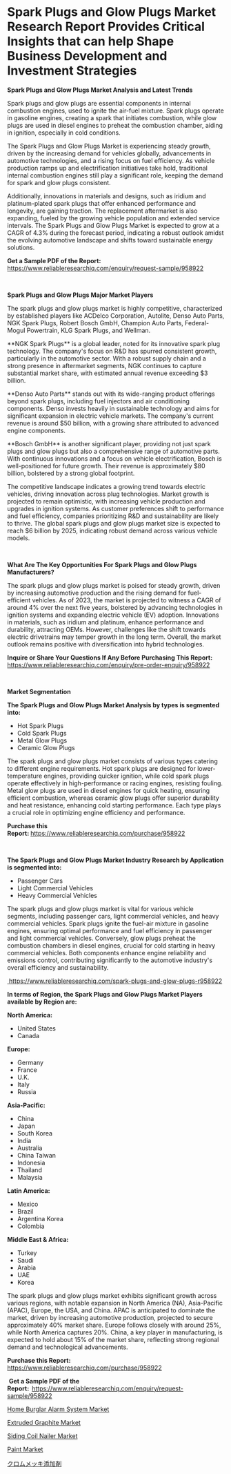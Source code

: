 <p><h1>Spark Plugs and Glow Plugs Market Research Report Provides Critical Insights that can help Shape Business Development and Investment Strategies</h1></p><p><strong>Spark Plugs and Glow Plugs Market Analysis and Latest Trends</strong></p>
<p><p>Spark plugs and glow plugs are essential components in internal combustion engines, used to ignite the air-fuel mixture. Spark plugs operate in gasoline engines, creating a spark that initiates combustion, while glow plugs are used in diesel engines to preheat the combustion chamber, aiding in ignition, especially in cold conditions.</p><p>The Spark Plugs and Glow Plugs Market is experiencing steady growth, driven by the increasing demand for vehicles globally, advancements in automotive technologies, and a rising focus on fuel efficiency. As vehicle production ramps up and electrification initiatives take hold, traditional internal combustion engines still play a significant role, keeping the demand for spark and glow plugs consistent.</p><p>Additionally, innovations in materials and designs, such as iridium and platinum-plated spark plugs that offer enhanced performance and longevity, are gaining traction. The replacement aftermarket is also expanding, fueled by the growing vehicle population and extended service intervals. The Spark Plugs and Glow Plugs Market is expected to grow at a CAGR of 4.3% during the forecast period, indicating a robust outlook amidst the evolving automotive landscape and shifts toward sustainable energy solutions.</p></p>
<p><strong>Get a Sample PDF of the Report:&nbsp;</strong> <a href="https://www.reliableresearchiq.com/enquiry/request-sample/958922">https://www.reliableresearchiq.com/enquiry/request-sample/958922</a></p>
<p>&nbsp;</p>
<p><strong>Spark Plugs and Glow Plugs Major Market Players</strong></p>
<p><p>The spark plugs and glow plugs market is highly competitive, characterized by established players like ACDelco Corporation, Autolite, Denso Auto Parts, NGK Spark Plugs, Robert Bosch GmbH, Champion Auto Parts, Federal-Mogul Powertrain, KLG Spark Plugs, and Wellman.</p><p>**NGK Spark Plugs** is a global leader, noted for its innovative spark plug technology. The company's focus on R&D has spurred consistent growth, particularly in the automotive sector. With a robust supply chain and a strong presence in aftermarket segments, NGK continues to capture substantial market share, with estimated annual revenue exceeding $3 billion.</p><p>**Denso Auto Parts** stands out with its wide-ranging product offerings beyond spark plugs, including fuel injectors and air conditioning components. Denso invests heavily in sustainable technology and aims for significant expansion in electric vehicle markets. The company's current revenue is around $50 billion, with a growing share attributed to advanced engine components.</p><p>**Bosch GmbH** is another significant player, providing not just spark plugs and glow plugs but also a comprehensive range of automotive parts. With continuous innovations and a focus on vehicle electrification, Bosch is well-positioned for future growth. Their revenue is approximately $80 billion, bolstered by a strong global footprint.</p><p>The competitive landscape indicates a growing trend towards electric vehicles, driving innovation across plug technologies. Market growth is projected to remain optimistic, with increasing vehicle production and upgrades in ignition systems. As customer preferences shift to performance and fuel efficiency, companies prioritizing R&D and sustainability are likely to thrive. The global spark plugs and glow plugs market size is expected to reach $6 billion by 2025, indicating robust demand across various vehicle models.</p></p>
<p>&nbsp;</p>
<p><strong>What Are The Key Opportunities For Spark Plugs and Glow Plugs Manufacturers?</strong></p>
<p><p>The spark plugs and glow plugs market is poised for steady growth, driven by increasing automotive production and the rising demand for fuel-efficient vehicles. As of 2023, the market is projected to witness a CAGR of around 4% over the next five years, bolstered by advancing technologies in ignition systems and expanding electric vehicle (EV) adoption. Innovations in materials, such as iridium and platinum, enhance performance and durability, attracting OEMs. However, challenges like the shift towards electric drivetrains may temper growth in the long term. Overall, the market outlook remains positive with diversification into hybrid technologies.</p></p>
<p><strong>Inquire or Share Your Questions If Any Before Purchasing This Report:</strong> <a href="https://www.reliableresearchiq.com/enquiry/pre-order-enquiry/958922">https://www.reliableresearchiq.com/enquiry/pre-order-enquiry/958922</a></p>
<p>&nbsp;</p>
<p><strong>Market Segmentation</strong></p>
<p><strong>The Spark Plugs and Glow Plugs Market Analysis by types is segmented into:</strong></p>
<p><ul><li>Hot Spark Plugs</li><li>Cold Spark Plugs</li><li>Metal Glow Plugs</li><li>Ceramic Glow Plugs</li></ul></p>
<p><p>The spark plugs and glow plugs market consists of various types catering to different engine requirements. Hot spark plugs are designed for lower-temperature engines, providing quicker ignition, while cold spark plugs operate effectively in high-performance or racing engines, resisting fouling. Metal glow plugs are used in diesel engines for quick heating, ensuring efficient combustion, whereas ceramic glow plugs offer superior durability and heat resistance, enhancing cold starting performance. Each type plays a crucial role in optimizing engine efficiency and performance.</p></p>
<p><strong>Purchase this Report:&nbsp;</strong><a href="https://www.reliableresearchiq.com/purchase/958922">https://www.reliableresearchiq.com/purchase/958922</a></p>
<p>&nbsp;</p>
<p><strong>The Spark Plugs and Glow Plugs Market Industry Research by Application is segmented into:</strong></p>
<p><ul><li>Passenger Cars</li><li>Light Commercial Vehicles</li><li>Heavy Commercial Vehicles</li></ul></p>
<p><p>The spark plugs and glow plugs market is vital for various vehicle segments, including passenger cars, light commercial vehicles, and heavy commercial vehicles. Spark plugs ignite the fuel-air mixture in gasoline engines, ensuring optimal performance and fuel efficiency in passenger and light commercial vehicles. Conversely, glow plugs preheat the combustion chambers in diesel engines, crucial for cold starting in heavy commercial vehicles. Both components enhance engine reliability and emissions control, contributing significantly to the automotive industry's overall efficiency and sustainability.</p></p>
<p><a href="https://www.reliableresearchiq.com/spark-plugs-and-glow-plugs-r958922">&nbsp;https://www.reliableresearchiq.com/spark-plugs-and-glow-plugs-r958922</a></p>
<p><strong>In terms of Region, the Spark Plugs and Glow Plugs Market Players available by Region are:</strong></p>
<p>
    <p> <strong> North America: </strong>
        <ul>
            <li>United States</li>
            <li>Canada</li>
        </ul>
        </p> 
    <p> <strong> Europe: </strong>
        <ul>
            <li>Germany</li>
            <li>France</li>
            <li>U.K.</li>
            <li>Italy</li>
            <li>Russia</li>
        </ul>
        </p> 
    <p> <strong> Asia-Pacific: </strong>
        <ul>
            <li>China</li>
            <li>Japan</li>
            <li>South Korea</li>
            <li>India</li>
            <li>Australia</li>
            <li>China Taiwan</li>
            <li>Indonesia</li>
            <li>Thailand</li>
            <li>Malaysia</li>
        </ul>
        </p> 
    <p> <strong> Latin America: </strong>
        <ul>
            <li>Mexico</li>
            <li>Brazil</li>
            <li>Argentina Korea</li>
            <li>Colombia</li>
        </ul>
        </p> 
    <p> <strong> Middle East & Africa: </strong>
        <ul>
            <li>Turkey</li>
            <li>Saudi</li>
            <li>Arabia</li>
            <li>UAE</li>
            <li>Korea</li>
        </ul>
    </p>
    </p>
<p><p>The spark plugs and glow plugs market exhibits significant growth across various regions, with notable expansion in North America (NA), Asia-Pacific (APAC), Europe, the USA, and China. APAC is anticipated to dominate the market, driven by increasing automotive production, projected to secure approximately 40% market share. Europe follows closely with around 25%, while North America captures 20%. China, a key player in manufacturing, is expected to hold about 15% of the market share, reflecting strong regional demand and technological advancements.</p></p>
<p><strong>Purchase this Report: </strong><a href="https://www.reliableresearchiq.com/purchase/958922">https://www.reliableresearchiq.com/purchase/958922</a></p>
<p>&nbsp;<strong>Get a Sample PDF of the Report:&nbsp;&nbsp;</strong><a href="https://www.reliableresearchiq.com/enquiry/request-sample/958922">https://www.reliableresearchiq.com/enquiry/request-sample/958922</a></p>
<p><strong></strong></p>
<p><p><a href="https://medium.com/@nyahmertz1973/what-is-home-burglar-alarm-system-market-ea064bcd5959">Home Burglar Alarm System Market</a></p><p><a href="https://issuu.com/reportprime-2/docs/extruded-graphite-market-size-2030._d01e82c891223e">Extruded Graphite Market</a></p><p><a href="https://www.linkedin.com/pulse/in-depth-analysis-global-siding-coil-nailer-market-scope-its-kohbe?trackingId=NObYwwVzQf%2B2hPNTuwXKgw%3D%3D">Siding Coil Nailer Market</a></p><p><a href="https://issuu.com/reportprime-2/docs/paint-market-size-2030.pptx_9d6d66c7da5cba">Paint Market</a></p><p><a href="https://medium.com/@vvjajdat22/chrome-plating-additive-market-%E3%81%AF-%E3%82%B3%E3%82%B9%E3%83%88%E7%AE%A1%E7%90%86%E3%81%A8%E5%8A%B9%E7%8E%87%E5%90%91%E4%B8%8A%E3%82%92%E5%84%AA%E5%85%88%E3%81%97%E3%81%BE%E3%81%99-%E3%81%95%E3%82%89%E3%81%AB-%E5%A0%B1%E5%91%8A%E6%9B%B8%E3%81%AF%E5%B8%82%E5%A0%B4%E3%81%AE%E9%9C%80%E8%A6%81%E9%9D%A2%E3%81%A8%E4%BE%9B%E7%B5%A6%E9%9D%A2%E3%81%AE%E4%B8%A1%E6%96%B9%E3%82%92%E3%82%AB%E3%83%90%E3%83%BC%E3%81%97%E3%81%A6%E3%81%84%E3%81%BE%E3%81%99-chrome-plating-5a86f51a8230">クロムメッキ添加剤</a></p></p>